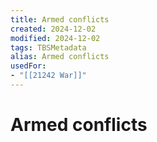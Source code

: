 ```yaml
---
title: Armed conflicts
created: 2024-12-02
modified: 2024-12-02
tags: TBSMetadata
alias: Armed conflicts
usedFor:
- "[[21242 War]]"
---
```

# Armed conflicts
